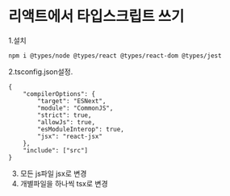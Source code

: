 # 리액트에서 타입스크립트 쓰기

1.설치 
```
npm i @types/node @types/react @types/react-dom @types/jest 
```

2.tsconfig.json설정.
```
{
    "compilerOptions": {
        "target": "ESNext",
        "module": "CommonJS",
        "strict": true,
        "allowJs": true,
        "esModuleInterop": true,
        "jsx": "react-jsx"
    },
    "include": ["src"]
}
```
3. 모든 js파일 jsx로 변경
4. 개별파일을 하나씩 tsx로 변경
